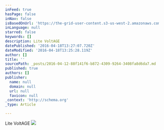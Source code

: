 ```yaml
---
inFeed: true
hasPage: false
inNav: false
isBasedOnUrl: 'https://the-grid-user-content.s3-us-west-2.amazonaws.com/e8d2ae73-9acc-42f5-8e4a-cadf2a424e0b.png'
inLanguage: null
starred: false
keywords: []
description: Lite VoltAGE
datePublished: '2016-04-18T13:27:07.720Z'
dateModified: '2016-04-18T13:25:28.119Z'
author: []
title: ''
sourcePath: _posts/2016-04-12-88f141f6-b872-4309-9264-3408fa8d6da7.md
published: true
authors: []
publisher:
  name: null
  domain: null
  url: null
  favicon: null
_context: 'http://schema.org'
_type: Article

---
```

Lite VoltAGE
![](https://the-grid-user-content.s3-us-west-2.amazonaws.com/e8d2ae73-9acc-42f5-8e4a-cadf2a424e0b.png)